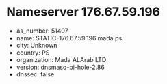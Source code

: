 # Nameserver 176.67.59.196

* as_number: 51407
* name: STATIC-176.67.59.196.mada.ps.
* city: Unknown
* country: PS
* organization: Mada ALArab LTD
* version: dnsmasq-pi-hole-2.86
* dnssec: false

